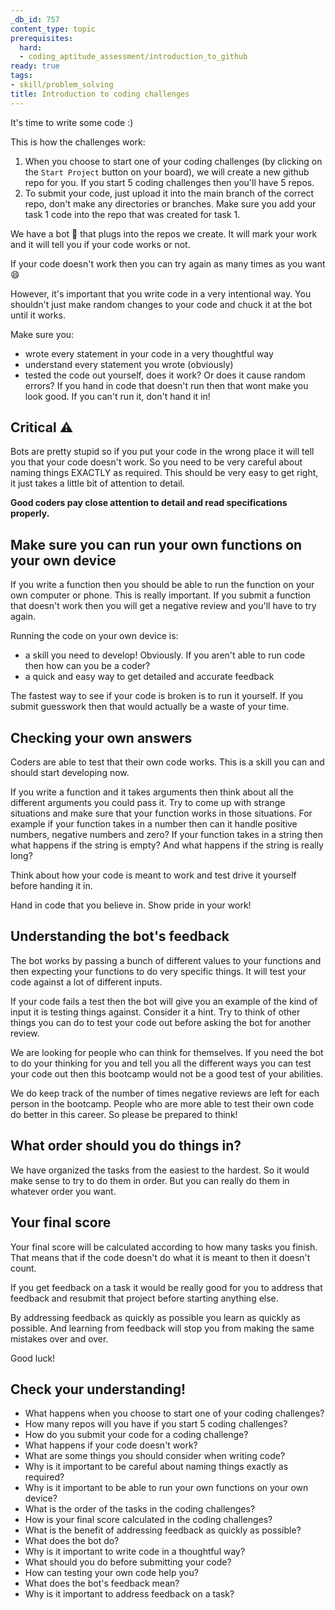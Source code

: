 ```yaml
---
_db_id: 757
content_type: topic
prerequisites:
  hard:
  - coding_aptitude_assessment/introduction_to_github
ready: true
tags:
- skill/problem_solving
title: Introduction to coding challenges
---
```


It's time to write some code :)

This is how the challenges work:

1. When you choose to start one of your coding challenges (by clicking on the `Start Project` button on your board), we will create a new github repo for you. If you start 5 coding challenges then you'll have 5 repos.
2. To submit your code, just upload it into the main branch of the correct repo, don't make any directories or branches. Make sure you add your task 1 code into the repo that was created for task 1.

We have a bot 🤖 that plugs into the repos we create. It will mark your work and it will tell you if your code works or not.

If your code doesn't work then you can try again as many times as you want 😄

However, it's important that you write code in a very intentional way. You shouldn't just make random changes to your code and chuck it at the bot until it works. 

Make sure you:

- wrote every statement in your code in a very thoughtful way
- understand every statement you wrote (obviously)
- tested the code out yourself, does it work? Or does it cause random errors? If you hand in code that doesn't run then that wont make you look good. If you can't run it, don't hand it in!

## Critical ⚠️

Bots are pretty stupid so if you put your code in the wrong place it will tell you that your code doesn't work. So you need to be very careful about naming things EXACTLY as required. This should be very easy to get right, it just takes a little bit of attention to detail.

**Good coders pay close attention to detail and read specifications properly.**

## Make sure you can run your own functions on your own device

If you write a function then you should be able to run the function on your own computer or phone. This is really important. If you submit a function that doesn't work then you will get a negative review and you'll have to try again.

Running the code on your own device is:

- a skill you need to develop! Obviously. If you aren't able to run code then how can you be a coder? 
- a quick and easy way to get detailed and accurate feedback

The fastest way to see if your code is broken is to run it yourself. If you submit guesswork then that would actually be a waste of your time.

## Checking your own answers

Coders are able to test that their own code works. This is a skill you can and should start developing now. 

If you write a function and it takes arguments then think about all the different arguments you could pass it. Try to come up with strange situations and make sure that your function works in those situations. For example if your function takes in a number then can it handle positive numbers, negative numbers and zero? If your function takes in a string then what happens if the string is empty? And what happens if the string is really long?

Think about how your code is meant to work and test drive it yourself before handing it in. 

Hand in code that you believe in. Show pride in your work!

## Understanding the bot's feedback

The bot works by passing a bunch of different values to your functions and then expecting your functions to do very specific things. It will test your code against a lot of different inputs. 

If your code fails a test then the bot will give you an example of the kind of input it is testing things against. Consider it a hint. Try to think of other things you can do to test your code out before asking the bot for another review.

We are looking for people who can think for themselves. If you need the bot to do your thinking for you and tell you all the different ways you can test your code out then this bootcamp would not be a good test of your abilities.

We do keep track of the number of times negative reviews are left for each person in the bootcamp. People who are more able to test their own code do better in this career. So please be prepared to think!

## What order should you do things in?

We have organized the tasks from the easiest to the hardest. So it would make sense to try to do them in order. But you can really do them in whatever order you want.

## Your final score

Your final score will be calculated according to how many tasks you finish. That means that if the code doesn't do what it is meant to then it doesn't count.

If you get feedback on a task it would be really good for you to address that feedback and resubmit that project before starting anything else.

By addressing feedback as quickly as possible you learn as quickly as possible. And learning from feedback will stop you from making the same mistakes over and over.

Good luck!

## Check your understanding!

- What happens when you choose to start one of your coding challenges?
- How many repos will you have if you start 5 coding challenges?
- How do you submit your code for a coding challenge?
- What happens if your code doesn't work?
- What are some things you should consider when writing code?
- Why is it important to be careful about naming things exactly as required?
- Why is it important to be able to run your own functions on your own device?
- What is the order of the tasks in the coding challenges?
- How is your final score calculated in the coding challenges?
- What is the benefit of addressing feedback as quickly as possible?
- What does the bot do?
- Why is it important to write code in a thoughtful way?
- What should you do before submitting your code?
- How can testing your own code help you?
- What does the bot's feedback mean?
- Why is it important to address feedback on a task?